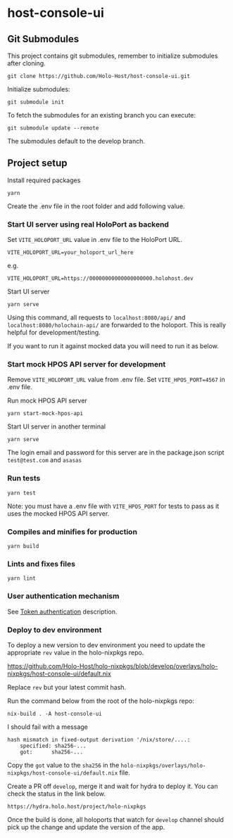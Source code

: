 # host-console-ui

## Git Submodules
This project contains git submodules, remember to initialize submodules after cloning.

```
git clone https://github.com/Holo-Host/host-console-ui.git
```

Initialize submodules:

```
git submodule init
```

To fetch the submodules for an existing branch you can execute:

```
git submodule update --remote
```

The submodules default to the develop branch.

## Project setup

Install required packages
```
yarn
```

Create the .env file in the root folder and add following value.

### Start UI server using real HoloPort as backend
Set `VITE_HOLOPORT_URL` value in .env file to the HoloPort URL.

```
VITE_HOLOPORT_URL=your_holoport_url_here
```

e.g.

```
VITE_HOLOPORT_URL=https://00000000000000000000.holohost.dev
```

Start UI server
```
yarn serve
```

Using this command, all requests to `localhost:8080/api/` and `localhost:8080/holochain-api/` are forwarded to the holoport. This is really helpful for development/testing.

If you want to run it against mocked data you will need to run it as below.

### Start mock HPOS API server for development
Remove `VITE_HOLOPORT_URL` value from .env file.
Set `VITE_HPOS_PORT=4567` in .env file.

Run mock HPOS API server
```
yarn start-mock-hpos-api
```

Start UI server in another terminal
```
yarn serve
```

The login email and password for this server are in the package.json script
`test@test.com`
and
`asasas`

### Run tests
```
yarn test
```

Note: you must have a .env file with `VITE_HPOS_PORT` for tests to pass as it uses the mocked HPOS API server.

### Compiles and minifies for production
```
yarn build
```

### Lints and fixes files
```
yarn lint
```

### User authentication mechanism
See [Token authentication](https://hackmd.io/Evi5CVFqTI22UD8_OrDgYA?view) description.

### Deploy to dev environment

To deploy a new version to dev environment you need to update the appropriate `rev` value in the holo-nixpkgs repo.

https://github.com/Holo-Host/holo-nixpkgs/blob/develop/overlays/holo-nixpkgs/host-console-ui/default.nix

Replace `rev` but your latest commit hash.

Run the command below from the root of the holo-nixpkgs repo:

`nix-build . -A host-console-ui`

I should fail with a message

```
hash mismatch in fixed-output derivation '/nix/store/....:
    specified: sha256-...
    got:      sha256-...
```

Copy the `got` value to the `sha256` in the `holo-nixpkgs/overlays/holo-nixpkgs/host-console-ui/default.nix` file.

Create a PR off `develop`, merge it and wait for hydra to deploy it. You can check the status in the link below.

`https://hydra.holo.host/project/holo-nixpkgs`

Once the build is done, all holoports that watch for `develop` channel should pick up the change and update the version of the app.
